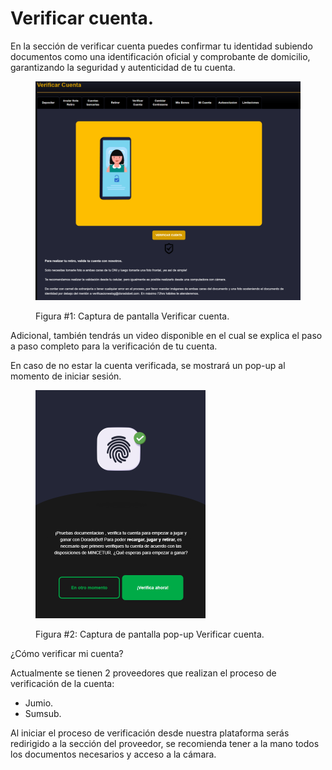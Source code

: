 # Verificar cuenta.

En la sección de verificar cuenta puedes confirmar tu identidad subiendo documentos como una identificación oficial y comprobante de domicilio, garantizando la seguridad y autenticidad de tu cuenta.

<figure><img src=".gitbook/assets/image (27).png" alt=""><figcaption><p>Figura #1: Captura de pantalla Verificar cuenta.</p></figcaption></figure>

Adicional, también tendrás un video disponible en el cual se explica el paso a paso completo para la verificación de tu cuenta.

En caso de no estar la cuenta verificada, se mostrará un pop-up al momento de iniciar sesión.

<figure><img src=".gitbook/assets/image (28).png" alt="" width="272"><figcaption><p>Figura #2: Captura de pantalla pop-up Verificar cuenta.</p></figcaption></figure>

¿Cómo verificar mi cuenta?

Actualmente se tienen 2 proveedores que realizan el proceso de verificación de la cuenta:

* Jumio.
* Sumsub.

Al iniciar el proceso de verificación desde nuestra plataforma serás redirigido a la sección del proveedor, se recomienda tener a la mano todos los documentos necesarios y acceso a la cámara.
